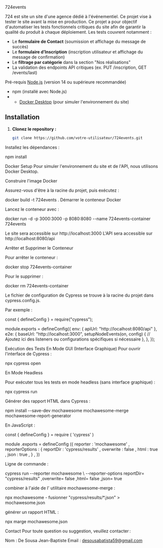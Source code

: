 724events

724 est site un site d'une agence dédié à l'événementiel. Ce projet vise à tester le site avant la mise en production.
Ce projet a pour objectif d'automatiser les tests fonctionnels critiques du site afin de garantir la qualité du produit à chaque déploiement. Les tests couvrent notamment :

- Le **formulaire de Contact** (soumission et affichage du message de succès)
- Le **formulaire d’Inscription** (inscription utilisateur et affichage du message de confirmation)
- Le **filtrage par catégorie** dans la section "Nos réalisations"
- La validation des endpoints API critiques (ex. PUT /inscription, GET /events/last)




Pré-requis
 [Node.js](https://nodejs.org/) (version 14 ou supérieure recommandée)
- npm (installé avec Node.js)
- - [Docker Desktop](https://www.docker.com/products/docker-desktop) (pour simuler l'environnement du site)


## Installation

1. **Clonez le repository :**

   ```bash
   git clone https://github.com/votre-utilisateur/724events.git

Installez les dépendances :

npm install

Docker Setup
Pour simuler l'environnement du site et de l'API, nous utilisons Docker Desktop.

Construire l'image Docker

Assurez-vous d'être à la racine du projet, puis exécutez :

docker build -t 724events .
Démarrer le conteneur Docker

Lancez le conteneur avec :

docker run -d -p 3000:3000 -p 8080:8080 --name 724events-container 724events

Le site sera accessible sur http://localhost:3000
L'API sera accessible sur http://localhost:8080/api


Arrêter et Supprimer le Conteneur

Pour arrêter le conteneur :

docker stop 724events-container

Pour le supprimer :

docker rm 724events-container



Le fichier de configuration de Cypress se trouve à la racine du projet dans cypress.config.js. 

Par exemple :

const { defineConfig } = require("cypress");

module.exports = defineConfig({
  env: {
    apiUrl: "http://localhost:8080/api"
  },
  e2e: {
    baseUrl: "http://localhost:3000",
    setupNodeEvents(on, config) {
      // Ajoutez ici des listeners ou configurations spécifiques si nécessaire
    },
  },
});

Exécution des Tests
En Mode GUI (Interface Graphique)
Pour ouvrir l'interface de Cypress :

npx cypress open


En Mode Headless

Pour exécuter tous les tests en mode headless (sans interface graphique) :

npx cypress run


Générer des rapport HTML dans Cypress :

npm install --save-dev mochawesome mochawesome-merge mochawesome-report-generator

En JavaScript :

const { defineConfig } = require ( 'cypress' ) 

module .exports = defineConfig ({ reporter : 'mochawesome' , reporterOptions : { reportDir : 'cypress/results' , overwrite : false , html : true , json : true , }   , })
  
  Ligne de commande :
  
cypress run --reporter mochawesome \ 
  --reporter-options reportDir= "cypress/results" ,overwrite= false ,html= false ,json= true
  
 combiner à l'aide de l' utilitaire mochawesome-merge : 

npx mochawesome - fusionner "cypress/results/*.json" > mochawesome.json

générer un rapport HTML : 

npx marge mochawesome.json



Contact
Pour toute question ou suggestion, veuillez contacter :

Nom : De Sousa Jean-Baptiste
Email : desousabatista59@gmail.com
